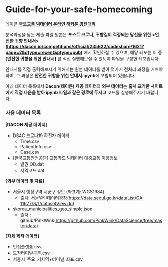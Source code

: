 # Guide-for-your-safe-homecoming

데이콘 **[국토교통 빅데이터 온라인 해커톤 경진대회](https://dacon.io/competitions/official/235622/overview/)**

분석과정을 담은 제출 파일 원본은 **포스트 코로나, 귀향길이 걱정되는 당신을 위한 <안전한 귀향 안내서>(https://dacon.io/competitions/official/235622/codeshare/1621?page=2&dtype=recent&ptype=pub)** 에서 확인하실 수 있으며, 해당 레포는 이 중  **[안전한 귀향을 위한 안내서]** 를 직접 실행해보실 수 있도록 파일을 구성한 레포입니다.

안내서를 직접 출력해보시기 위해서는 원본 데이터를 받아 몇가지 전처리 과정을 거쳐야 하며, 그 과정은 **안전한 귀향을 위한 안내서.ipynb**에 포함되어 있습니다.

아래 데이터 목록에서 **Dacon(데이콘) 제공 데이터**와 **외부 데이터**는 **출처 표기한 사이트에서 직접 다운을 받아 ipynb 파일과 같은 경로에 두시고** 코드를 실행해주시기 바랍니다.

### **사용 데이터 목록**
**[DACON 제공 데이터]**
- DS4C 코로나19 확진자 데이터 
  - Time.csv
  - PatientInfo.csv
  - Case.csv
- [한국교통안전공단] 교통카드 빅데이터 대중교통 이용정보
    - 발권 OD.dat
    - 지역코드.dat

**[외부 데이터 및 자료]**
- 서울시 행정구역 시군구 정보 (좌표계: WGS1984)
    - 출처: 서울열린데이터광장(https://data.seoul.go.kr/dataList/OA-11677/S/1/datasetView.do) 
- skorea_municipalities_geo_simple.json
    - 출처 : github/PinkWink(https://github.com/PinkWink/DataScience/tree/master/data)

**[자체 제작 데이터]**
- 인접플랫폼.csv
- 도착터미널구분.csv
- 서울시_주요_기차역+터미널_좌표.csv
